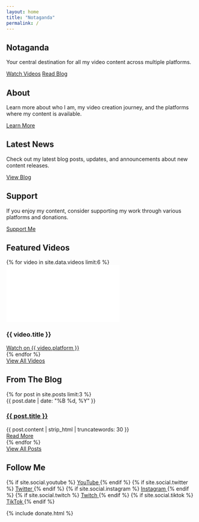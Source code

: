 ```yaml
---
layout: home
title: "Notaganda"
permalink: /
---
```


<section class="home-hero">
  <div class="hero-background">
    <div class="dot"></div>
    <div class="dot"></div>
    <div class="dot"></div>
    <div class="dot"></div>
    <div class="dot"></div>
    <div class="dot"></div>
    <div class="dot"></div>
    <div class="dot"></div>
  </div>
  <div class="container">
    <h1>Notaganda</h1>
    <p>Your central destination for all my video content across multiple platforms.</p>
    <div class="hero-buttons">
      <a class="btn btn-hero" href="#videos">Watch Videos</a>
      <a class="btn btn-secondary" href="/blog/">Read Blog</a>
    </div>
  </div>
</section>

<div class="home-sections">
  <section class="about-preview" id="about-preview">
    <h2>About</h2>
    <p>Learn more about who I am, my video creation journey, and the platforms where my content is available.</p>
    <a class="btn" href="/about/">Learn More</a>
  </section>

  <section class="blog-preview">
    <h2>Latest News</h2>
    <p>Check out my latest blog posts, updates, and announcements about new content releases.</p>
    <a class="btn" href="/blog/">View Blog</a>
  </section>

  <section class="support-preview">
    <h2>Support</h2>
    <p>If you enjoy my content, consider supporting my work through various platforms and donations.</p>
    <a class="btn" href="/donate/">Support Me</a>
  </section>
</div>

<section class="video-section" id="videos">
  <div class="video-section-inner">
    <div class="section-header">
      <h2>Featured Videos</h2>
    </div>
    <div class="video-grid">
      {% for video in site.data.videos limit:6 %}
        <div class="video-card">
          <div class="video-container">
            <iframe src="{{ video.embed_url }}" frameborder="0" allowfullscreen></iframe>
          </div>
          <h3>{{ video.title }}</h3>
          <div class="video-platform">
            <a href="{{ video.url }}" class="platform-link" target="_blank">Watch on {{ video.platform }}</a>
          </div>
        </div>
      {% endfor %}
    </div>
    <div class="section-footer">
      <a href="/videos/" class="btn btn-hero">View All Videos</a>
    </div>
  </div>
</section>

<section class="blog-section page-section">
  <div class="container">
    <div class="section-header">
      <h2>From The Blog</h2>
    </div>
    <div class="blog-grid">
      {% for post in site.posts limit:3 %}
        <div class="blog-card">
          <div class="post-date">{{ post.date | date: "%B %d, %Y" }}</div>
          <h3><a href="{{ post.url }}">{{ post.title }}</a></h3>
          <div class="post-excerpt">{{ post.content | strip_html | truncatewords: 30 }}</div>
          <a href="{{ post.url }}" class="read-more">Read More</a>
        </div>
      {% endfor %}
    </div>
    <div class="section-footer">
      <a href="/blog/" class="btn btn-secondary">View All Posts</a>
    </div>
  </div>
</section>

<section class="social-section page-section">
  <div class="container">
    <div class="section-header">
      <h2>Follow Me</h2>
    </div>
    <div class="social-links">
      {% if site.social.youtube %}
        <a href="{{ site.social.youtube }}" target="_blank" class="social-link youtube">
          <span class="sr-only">YouTube</span>
          <i class="fab fa-youtube"></i>
        </a>
      {% endif %}
      {% if site.social.twitter %}
        <a href="{{ site.social.twitter }}" target="_blank" class="social-link twitter">
          <span class="sr-only">Twitter</span>
          <i class="fab fa-twitter"></i>
        </a>
      {% endif %}
      {% if site.social.instagram %}
        <a href="{{ site.social.instagram }}" target="_blank" class="social-link instagram">
          <span class="sr-only">Instagram</span>
          <i class="fab fa-instagram"></i>
        </a>
      {% endif %}
      {% if site.social.twitch %}
        <a href="{{ site.social.twitch }}" target="_blank" class="social-link twitch">
          <span class="sr-only">Twitch</span>
          <i class="fab fa-twitch"></i>
        </a>
      {% endif %}
      {% if site.social.tiktok %}
        <a href="{{ site.social.tiktok }}" target="_blank" class="social-link tiktok">
          <span class="sr-only">TikTok</span>
          <i class="fab fa-tiktok"></i>
        </a>
      {% endif %}
    </div>
  </div>
</section>

{% include donate.html %} 